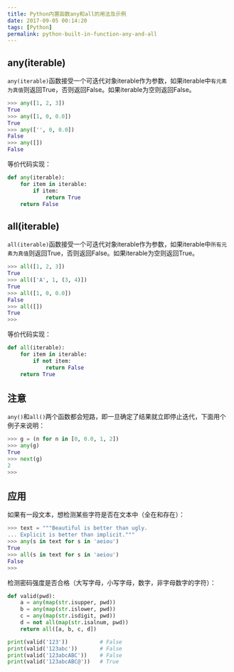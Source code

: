 ```yaml
---
title: Python内置函数any和all的用法及示例
date: 2017-09-05 00:14:20
tags: [Python]
permalink: python-built-in-function-any-and-all
---
```

## any(iterable) ##
 `any(iterable)`函数接受一个可迭代对象iterable作为参数，如果iterable中`有元素为真值`则返回True，否则返回False。如果iterable为空则返回False。
```python
>>> any([1, 2, 3])
True
>>> any([1, 0, 0.0])
True
>>> any(['', 0, 0.0])
False
>>> any([])
False
```
<!-- more -->
等价代码实现：
```python
def any(iterable):
    for item in iterable:
        if item:
            return True
    return False
```
## all(iterable) ##
`all(iterable)`函数接受一个可迭代对象iterable作为参数，如果iterable中`所有元素为真值`则返回True，否则返回False。如果iterable为空则返回True。
```python
>>> all([1, 2, 3])
True
>>> all(['A', 1, (3, 4)])
True
>>> all([1, 0, 0.0])
False
>>> all([])
True
>>> 
```
等价代码实现：
```python
def all(iterable):
    for item in iterable:
        if not item:
            return False
    return True
```
## 注意 ##
`any()`和`all()`两个函数都会短路，即一旦确定了结果就立即停止迭代，下面用个例子来说明：
```python
>>> g = (n for n in [0, 0.0, 1, 2])
>>> any(g)
True
>>> next(g)
2
>>> 
```
## 应用 ##
如果有一段文本，想检测某些字符是否在文本中（全在和存在）：
```python
>>> text = """Beautiful is better than ugly.
... Explicit is better than implicit."""
>>> any(s in text for s in 'aeiou')
True
>>> all(s in text for s in 'aeiou')
False
>>> 
```
检测密码强度是否合格（大写字母，小写字母，数字，非字母数字的字符）：
```python
def valid(pwd):
    a = any(map(str.isupper, pwd))
    b = any(map(str.islower, pwd))
    c = any(map(str.isdigit, pwd))
    d = not all(map(str.isalnum, pwd))
    return all([a, b, c, d])

print(valid('123'))          # False
print(valid('123abc'))       # False
print(valid('123abcABC'))    # False
print(valid('123abcABC@'))   # True
```